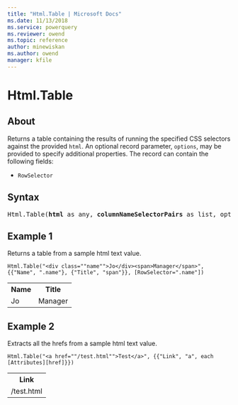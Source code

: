 ```yaml
---
title: "Html.Table | Microsoft Docs"
ms.date: 11/13/2018
ms.service: powerquery
ms.reviewer: owend
ms.topic: reference
author: minewiskan
ms.author: owend
manager: kfile
---
```

# Html.Table

  
## About  
Returns a table containing the results of running the specified CSS selectors against the provided `html`. An optional record parameter, `options`, may be provided to specify additional properties. The record can contain the following fields:

- `RowSelector`  
  
## Syntax

<pre>
Html.Table(<b>html</b> as any, <b>columnNameSelectorPairs</b> as list, optional <b>options</b> as nullable record) as table
</pre>
  
## Example 1

Returns a table from a sample html text value.

```powerquery-m
Html.Table("<div class=""name"">Jo</div><span>Manager</span>", {{"Name", ".name"}, {"Title", "span"}}, [RowSelector=".name"])
```

<table> <tr> <th>Name</th> <th>Title</th> </tr> <tr> <td>Jo</td> <td>Manager</td> </tr> </table>

## Example 2

Extracts all the hrefs from a sample html text value.

```powerquery-m
Html.Table("<a href=""/test.html"">Test</a>", {{"Link", "a", each [Attributes][href]}})
```

<table> <tr> <th>Link</th> </tr> <tr> <td>/test.html</td> </tr> </table>